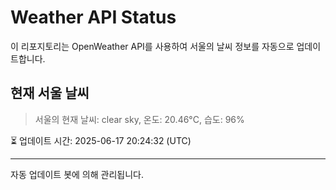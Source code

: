 
# Weather API Status

이 리포지토리는 OpenWeather API를 사용하여 서울의 날씨 정보를 자동으로 업데이트합니다.

## 현재 서울 날씨
> 서울의 현재 날씨: clear sky, 온도: 20.46°C, 습도: 96%

⏳ 업데이트 시간: 2025-06-17 20:24:32 (UTC)

---
자동 업데이트 봇에 의해 관리됩니다.
